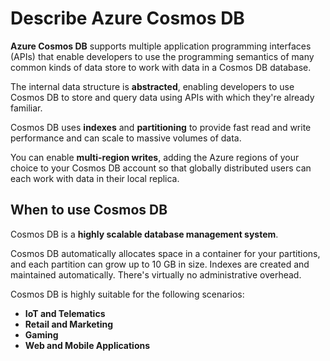 # Describe Azure Cosmos DB

**Azure Cosmos DB** supports multiple application programming interfaces (APIs) that enable developers to use the programming semantics of many common kinds of data store to work with data in a Cosmos DB database. 

The internal data structure is **abstracted**, enabling developers to use Cosmos DB to store and query data using APIs with which they're already familiar.

Cosmos DB uses **indexes** and **partitioning** to provide fast read and write performance and can scale to massive volumes of data. 

You can enable **multi-region writes**, adding the Azure regions of your choice to your Cosmos DB account so that globally distributed users can each work with data in their local replica.

## When to use Cosmos DB

Cosmos DB is a **highly scalable database management system**. 

Cosmos DB automatically allocates space in a container for your partitions, and each partition can grow up to 10 GB in size. Indexes are created and maintained automatically. There's virtually no administrative overhead.

Cosmos DB is highly suitable for the following scenarios:
- **IoT and Telematics**
- **Retail and Marketing**
- **Gaming**
- **Web and Mobile Applications**